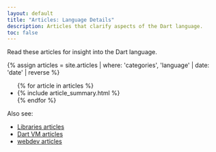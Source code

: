 ```yaml
---
layout: default
title: "Articles: Language Details"
description: Articles that clarify aspects of the Dart language.
toc: false
---
```


Read these articles for insight into the Dart language.

<div class="break-80">
  {% assign articles = site.articles | where: 'categories', 'language' | date: 'date' | reverse %}
  <ul class="nav-list">
    {% for article in articles %}
      <li>{% include article_summary.html %}</li>
    {% endfor %}
  </ul>
</div>

Also see:

* [Libraries articles](/articles/libraries)
* [Dart VM articles](/articles/dart-vm)
* [webdev articles]({{site.webdev}}/articles)
